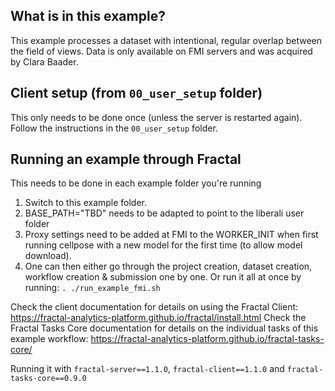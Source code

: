 ## What is in this example?
This example processes a dataset with intentional, regular overlap between the field of views. Data is only available on FMI servers and was acquired by Clara Baader. 

## Client setup (from `00_user_setup` folder)
This only needs to be done once (unless the server is restarted again). Follow the instructions in the `00_user_setup` folder.

## Running an example through Fractal
This needs to be done in each example folder you're running
1. Switch to this example folder.
2. BASE_PATH="TBD" needs to be adapted to point to the liberali user folder
3. Proxy settings need to be added at FMI to the WORKER_INIT when first running cellpose with a new model for the first time (to allow model download).
4. One can then either go through the project creation, dataset creation, workflow creation & submission one by one. Or run it all at once by running: `. ./run_example_fmi.sh`

Check the client documentation for details on using the Fractal Client: https://fractal-analytics-platform.github.io/fractal/install.html
Check the Fractal Tasks Core documentation for details on the individual tasks of this example workflow: https://fractal-analytics-platform.github.io/fractal-tasks-core/

Running it with `fractal-server==1.1.0`, `fractal-client==1.1.0` and `fractal-tasks-core==0.9.0`
